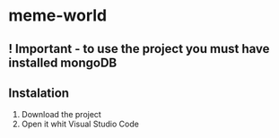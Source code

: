 # meme-world

## ! Important - to use the project you must have installed mongoDB

## Instalation
1. Download the project
2. Open it whit Visual Studio Code
 
